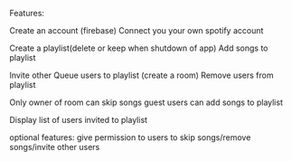 Features:

Create an account (firebase)
Connect you your own spotify account

Create a playlist(delete or keep when shutdown of app)
Add songs to playlist

Invite other Queue users to playlist (create a room)
Remove users from playlist

Only owner of room can skip songs
guest users can add songs to playlist

Display list of users invited to playlist




optional features:
give permission to users to skip songs/remove songs/invite other users
